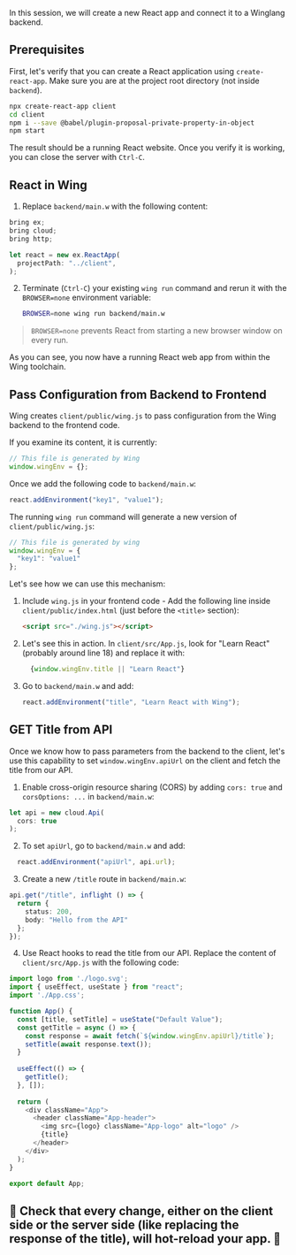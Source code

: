 
In this session, we will create a new React app and connect it to a Winglang backend.

## Prerequisites

First, let's verify that you can create a React application using `create-react-app`. Make sure you are at the project root directory (not inside `backend`).
```sh
npx create-react-app client
cd client
npm i --save @babel/plugin-proposal-private-property-in-object
npm start
```

The result should be a running React website. Once you verify it is working, you can close the server with `Ctrl-C`.

## React in Wing

1. Replace `backend/main.w` with the following content:
```ts
bring ex;
bring cloud;
bring http;

let react = new ex.ReactApp(
  projectPath: "../client",
);
```
2. Terminate (`Ctrl-C`) your existing `wing run` command and rerun it with the `BROWSER=none` environment variable:
   ```sh 
   BROWSER=none wing run backend/main.w
   ```
> `BROWSER=none` prevents React from starting a new browser window on every run.
    
As you can see, you now have a running React web app from within the Wing toolchain.

## Pass Configuration from Backend to Frontend

Wing creates `client/public/wing.js` to pass configuration from the Wing backend to the frontend code. 

If you examine its content, it is currently:
```js
// This file is generated by Wing
window.wingEnv = {};
```

Once we add the following code to `backend/main.w`:
```ts
react.addEnvironment("key1", "value1");
```

The running `wing run` command will generate a new version of `client/public/wing.js`:
```js
// This file is generated by wing
window.wingEnv = {
  "key1": "value1"
};
```

Let's see how we can use this mechanism:

1. Include `wing.js` in your frontend code - Add the following line inside `client/public/index.html` (just before the `<title>` section):
     ```html 
     <script src="./wing.js"></script>
     ```
2. Let's see this in action. In `client/src/App.js`, look for "Learn React" (probably around line 18) and replace it with:
   ```js
     {window.wingEnv.title || "Learn React"}
   ```
3. Go to `backend/main.w` and add:
   ```ts
   react.addEnvironment("title", "Learn React with Wing");
   ```
  
## GET Title from API 

Once we know how to pass parameters from the backend to the client, let's use this capability to set `window.wingEnv.apiUrl` on the client and fetch the title from our API.

1. Enable cross-origin resource sharing (CORS) by adding `cors: true` and `corsOptions: ...` in `backend/main.w`: 
```ts
let api = new cloud.Api(
  cors: true
);
```
2. To set `apiUrl`, go to `backend/main.w` and add:
```ts
  react.addEnvironment("apiUrl", api.url);
```
3. Create a new `/title` route in `backend/main.w`: 
```ts
api.get("/title", inflight () => {
  return {
    status: 200,
    body: "Hello from the API"
  };
});
```
4. Use React hooks to read the title from our API. Replace the content of `client/src/App.js` with the following code:
```js
import logo from './logo.svg';
import { useEffect, useState } from "react";
import './App.css';

function App() {
  const [title, setTitle] = useState("Default Value");
  const getTitle = async () => {
    const response = await fetch(`${window.wingEnv.apiUrl}/title`);
    setTitle(await response.text());  
  }
  
  useEffect(() => {
    getTitle();
  }, []);
  
  return (
    <div className="App">
      <header className="App-header">
        <img src={logo} className="App-logo" alt="logo" />
        {title}
      </header>
    </div>
  );
}

export default App;
```

🚀 Check that every change, either on the client side or the server side (like replacing the response of the title), will hot-reload your app. 🚀
---
